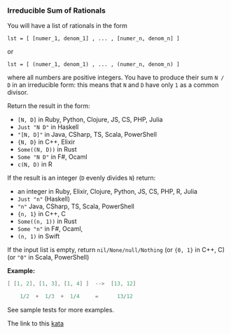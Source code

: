 ### Irreducible Sum of Rationals

You will have a list of rationals in the form
```
lst = [ [numer_1, denom_1] , ... , [numer_n, denom_n] ]
```
or
```
lst = [ (numer_1, denom_1) , ... , (numer_n, denom_n) ]
```
where all numbers are positive integers. You have to produce their sum `N / D` in an irreducible form: this means that `N` and `D` have only `1` as a common divisor.

Return the result in the form:

* `[N, D]` in Ruby, Python, Clojure, JS, CS, PHP, Julia
* `Just "N D"` in Haskell
* `"[N, D]"` in Java, CSharp, TS, Scala, PowerShell
* `{N, D}` in C++, Elixir
* `Some((N, D))` in Rust
* `Some "N D"` in F#, Ocaml
* `c(N, D)` in R

If the result is an integer (`D` evenly divides `N`) return:

* an integer in Ruby, Elixir, Clojure, Python, JS, CS, PHP, R, Julia
* `Just "n"` (Haskell)
* `"n"` Java, CSharp, TS, Scala, PowerShell
* `{n, 1}` in C++, C
* `Some((n, 1))` in Rust
* `Some "n"` in F#, Ocaml,
* `(n, 1)` in Swift

If the input list is empty, return `nil/None/null/Nothing` (or `{0, 1}` in C++, C) (or `"0"` in Scala, PowerShell)

**Example:**  
```java
[ [1, 2], [1, 3], [1, 4] ]  -->  [13, 12]

    1/2  +  1/3  +  1/4     =      13/12
```
See sample tests for more examples.  

The link to this [kata](https://www.codewars.com/kata/irreducible-sum-of-rationals/java)
